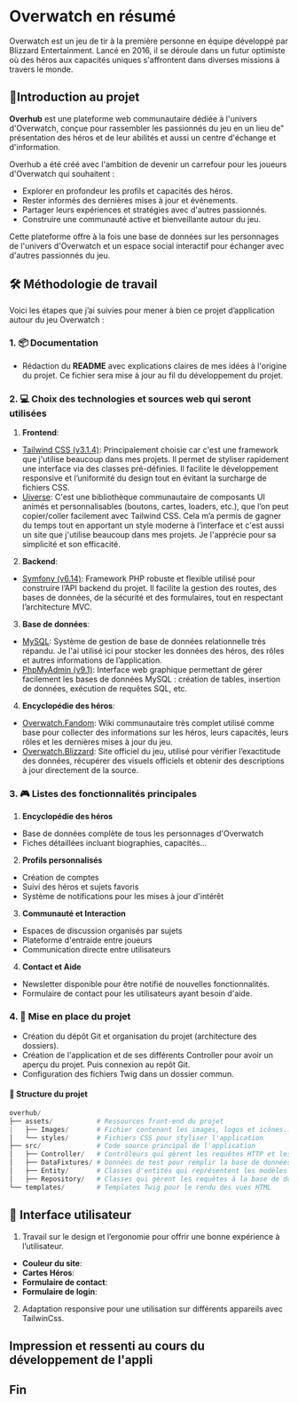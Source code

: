 # Overwatch en résumé
Overwatch est un jeu de tir à la première personne en équipe développé par Blizzard Entertainment. Lancé en 2016, il se déroule dans un futur optimiste où des héros aux capacités uniques s'affrontent dans diverses missions à travers le monde.

## 🔶Introduction au projet
**Overhub** est une plateforme web communautaire dédiée à l'univers d'Overwatch, conçue pour rassembler les passionnés du jeu en un lieu de" présentation des héros et de leur abilités et aussi un centre d'échange et d'information.

Overhub a été créé avec l'ambition de devenir un carrefour pour les joueurs d'Overwatch qui souhaitent :

- Explorer en profondeur les profils et capacités des héros.
- Rester informés des dernières mises à jour et événements.
- Partager leurs expériences et stratégies avec d'autres passionnés.
- Construire une communauté active et bienveillante autour du jeu.

Cette plateforme offre à la fois une base de données sur les personnages de l'univers d'Overwatch et un espace social interactif pour échanger avec d'autres passionnés du jeu.

## 🛠️ Méthodologie de travail
Voici les étapes que j’ai suivies pour mener à bien ce projet d’application autour du jeu Overwatch :

### 1. 📦 Documentation
- Rédaction du **README** avec explications claires de mes idées à l'origine du projet. Ce fichier sera mise à jour au fil du développement du projet.

### 2. 💻 Choix des technologies et sources web qui seront utilisées

1. **Frontend**: 
- [Tailwind CSS (v3.1.4)](https://v3.tailwindcss.com/): Principalement choisie car c'est une framework que j'utilise beaucoup dans mes projets. Il permet de styliser rapidement une interface via des classes pré-définies. Il facilite le développement responsive et l’uniformité du design tout en évitant la surcharge de fichiers CSS. 
-  [Uiverse](https://uiverse.io/): C'est une bibliothèque communautaire de composants UI animés et personnalisables (boutons, cartes, loaders, etc.), que l’on peut copier/coller facilement avec Tailwind CSS. Cela m’a permis de gagner du temps tout en apportant un style moderne à l’interface et c'est aussi un site que j'utilise beaucoup dans mes projets. Je l'apprécie pour sa simplicité et son efficacité. 
2. **Backend**: 
- [Symfony (v6.14)](https://symfony.com/): Framework PHP robuste et flexible utilisé pour construire l’API backend du projet. Il facilite la gestion des routes, des bases de données, de la sécurité et des formulaires, tout en respectant l’architecture MVC.
3. **Base de données**: 
- [MySQL](https://www.mysql.com/fr/): Système de gestion de base de données relationnelle très répandu. Je l'ai utilisé ici pour stocker les données des héros, des rôles et autres informations de l’application.
- [PhpMyAdmin (v9.1)](https://www.phpmyadmin.net/): Interface web graphique permettant de gérer facilement les bases de données MySQL : création de tables, insertion de données, exécution de requêtes SQL, etc.
4.  **Encyclopédie des héros**: 
- [Overwatch.Fandom](https://overwatch.fandom.com/wiki/Overwatch_Wiki): Wiki communautaire très complet utilisé comme base pour collecter des informations sur les héros, leurs capacités, leurs rôles et les dernières mises à jour du jeu.
- [Overwatch.Blizzard](https://overwatch.blizzard.com/fr-fr/): Site officiel du jeu, utilisé pour vérifier l’exactitude des données, récupérer des visuels officiels et obtenir des descriptions à jour directement de la source.

### 3. 🎮 Listes des fonctionnalités principales
1. **Encyclopédie des héros**
- Base de données complète de tous les personnages d'Overwatch
- Fiches détaillées incluant biographies, capacités...
2. **Profils personnalisés**
- Création de comptes
- Suivi des héros et sujets favoris
- Système de notifications pour les mises à jour d'intérêt
3. **Communauté et Interaction**
- Espaces de discussion organisés par sujets
- Plateforme d'entraide entre joueurs
- Communication directe entre utilisateurs
4. **Contact et Aide**
- Newsletter disponible pour être notifié de nouvelles fonctionnalités.
- Formulaire de contact pour les utilisateurs ayant besoin d'aide.

### 4. 🧱 Mise en place du projet
- Création du dépôt Git et organisation du projet (architecture des dossiers).
- Création de l'application et de ses différents Controller pour avoir un aperçu du projet. Puis connexion au repôt Git.
- Configuration des fichiers Twig dans un dossier commun.

#### 📁 Structure du projet
```php
overhub/
├── assets/           # Ressources front-end du projet
|   ├── Images/       # Fichier contenant les images, logos et icônes...
│   └── styles/       # Fichiers CSS pour styliser l'application
├── src/              # Code source principal de l'application
│   ├── Controller/   # Contrôleurs qui gèrent les requêtes HTTP et les réponses
│   ├── DataFixtures/ # Données de test pour remplir la base de données 
│   ├── Entity/       # Classes d'entités qui représentent les modèles de données
│   ├── Repository/   # Classes qui gèrent les requêtes à la base de données
└── templates/        # Templates Twig pour le rendu des vues HTML
```
## 🎨 Interface utilisateur
1. Travail sur le design et l’ergonomie pour offrir une bonne expérience à l’utilisateur.
- **Couleur du site**: 
- **Cartes Héros**: 
- **Formulaire de contact**:
- **Formulaire de login**: 
2. Adaptation responsive pour une utilisation sur différents appareils avec TailwinCss.

## Impression et ressenti au cours du développement de l'appli
## Fin
